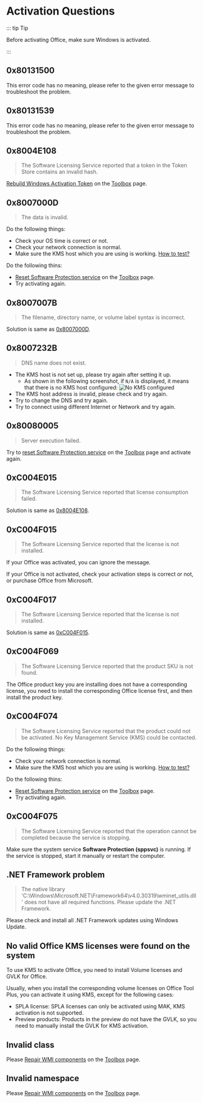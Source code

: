 # Activation Questions

::: tip Tip

Before activating Office, make sure Windows is activated.

:::

## 0x80131500

This error code has no meaning, please refer to the given error message to troubleshoot the problem.

## 0x80131539

This error code has no meaning, please refer to the given error message to troubleshoot the problem.

## 0x8004E108

> The Software Licensing Service reported that a token in the Token Store contains an invalid hash.

[Rebuild Windows Activation Token](/usage/toolbox/windows.md#rebuild-windows-activation-token) on the [Toolbox](/usage/toolbox/windows.md) page.

## 0x8007000D

> The data is invalid.

Do the following things:

- Check your OS time is correct or not.
- Check your network connection is normal.
- Make sure the KMS host which you are using is working. [How to test?](/usage/toolbox/general.md#test-kms-host-reachability)

Do the following thins:

- [Reset Software Protection service](/usage/toolbox/windows.md#reset-software-protection-service) on the [Toolbox](/usage/toolbox/windows.md) page.
- Try activating again.

## 0x8007007B

> The filename, directory name, or volume label syntax is incorrect.

Solution is same as [0x8007000D](activation.md#_0x8007000d).

## 0x8007232B

> DNS name does not exist.

- The KMS host is not set up, please try again after setting it up.
  - As shown in the following screenshot, if `N/A` is displayed, it means that there is no KMS host configured:
  ![No KMS configured](/images/en-us/activation/no-kms-configured.webp)
- The KMS host address is invalid, please check and try again.
- Try to change the DNS and try again.
- Try to connect using different Internet or Network and try again.

## 0x80080005

> Server execution failed.

Try to [reset Software Protection service](/usage/toolbox/windows.md#reset-software-protection-service) on the [Toolbox](/usage/toolbox/windows.md) page and activate again.

## 0xC004E015

> The Software Licensing Service reported that license consumption failed.

Solution is same as [0x8004E108](activation.md#_0x8004e108).

## 0xC004F015

> The Software Licensing Service reported that the license is not installed.

If your Office was activated, you can ignore the message.

If your Office is not activated, check your activation steps is correct or not, or purchase Office from Microsoft.

## 0xC004F017

> The Software Licensing Service reported that the license is not installed.

Solution is same as [0xC004F015](activation.md#_0xc004f015).

## 0xC004F069

> The Software Licensing Service reported that the product SKU is not found.

The Office product key you are installing does not have a corresponding license, you need to install the corresponding Office license first, and then install the product key.

## 0xC004F074

> The Software Licensing Service reported that the product could not be activated. No Key Management Service (KMS) could be contacted.

Do the following things:

- Check your network connection is normal.
- Make sure the KMS host which you are using is working. [How to test?](/usage/toolbox/general.md#test-kms-host-reachability)

Do the following thins:

- [Reset Software Protection service](/usage/toolbox/windows.md#reset-software-protection-service) on the [Toolbox](/usage/toolbox/windows.md) page.
- Try activating again.

## 0xC004F075

> The Software Licensing Service reported that the operation cannot be completed because the service is stopping.

Make sure the system service **Software Protection (sppsvc)** is running. If the service is stopped, start it manually or restart the computer.

## .NET Framework problem

> The native library 'C:\Windows\Microsoft.NET\Framework64\v4.0.30319\wminet_utils.dll' does not have all required functions. Please update the .NET Framework.

Please check and install all .NET Framework updates using Windows Update.

## No valid Office KMS licenses were found on the system

To use KMS to activate Office, you need to install Volume licenses and GVLK for Office.

Usually, when you install the corresponding volume licenses on Office Tool Plus, you can activate it using KMS, except for the following cases:

- SPLA license: SPLA licenses can only be activated using MAK, KMS activation is not supported.
- Preview products: Products in the preview do not have the GVLK, so you need to manually install the GVLK for KMS activation.

## Invalid class

Please [Repair WMI components](/usage/toolbox/windows.md#repair-wmi-components) on the [Toolbox](/usage/toolbox/windows.md) page.

## Invalid namespace

Please [Repair WMI components](/usage/toolbox/windows.md#repair-wmi-components) on the [Toolbox](/usage/toolbox/windows.md) page.
